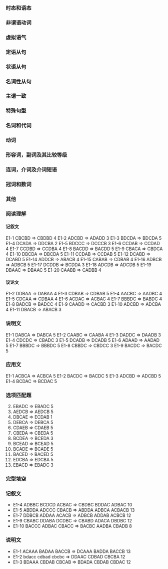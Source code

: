 ### 时态和语态

### 非谓语动词

### 虚拟语气

### 定语从句

### 状语从句

### 名词性从句

### 主谓一致

### 特殊句型

### 名词和代词

### 动词

### 形容词，副词及其比较等级

### 连词，介词及介词短语

### 冠词和数词

### 其他

### 阅读理解

#### 记叙文

E1-1 CBCBD => CBDBD 4
E1-2 ADCBD => ADADD 3
E1-3 BDCDA => BDCDA 5
E1-4 DCADA => DDCBA 2
E1-5 BDCCC => DCCCB 3
E1-6 CCDAB => CCDAD 4
E1-7 CCDBD => CCDBA 4
E1-8 BACDD => BACDD 5
E1-9 CBACA => CBDCA 4
E1-10 DBCDA => DBCDA 5
E1-11 CCDAB => CCDAB 5
E1-12 DCABD => DCABD 5
E1-14 ADDCB => ABACB 4
E1-15 CABAB => CDBAB 4
E1-16 ADBCB => ADBCB 5
E1-17 DCDDB => BCDDA 3
E1-18 ADCDB => ADCDB 5
E1-19 DBAAC => DBAAC 5
E1-20 CAABB => CADBB 4

#### 议论文

E1-2 DDBAA => DABAA 4
E1-3 CDBAB => CDBAB 5
E1-4 AACBC => AADBC 4
E1-5 CDCAA => CDBAA 4
E1-6 ACDAC => ACBAC 4
E1-7 BBBDC => BABDC 4
E1-8 BADCB => BADCC 4
E1-9 CAADD => CACBD 3
E1-10 ADCBD => ADCBA 4
E1-11 DBACB => ABACB 3

### 说明文

E1-1 DABCA => DABCA 5
E1-2 CAABC => CAABA 4
E1-3 DADDC => DAADB 3
E1-4 CDCDC => CBADC 3
E1-5 DCADB => DCADB 5
E1-6 ADAAD => AADAD 5
E1-7 BBBDC => BBBDC 5
E1-8 CBBDC => CBDCC 3
E1-9 BACDC => BACDC 5

### 应用文

E1-1 ACBCA => ACBCA 5
E1-2 BACDC => BACDC 5
E1-3 ADCBD => ADCBD 5
E1-4 BCDAC => BCDAC 5

### 选项匹配题

2. EBADC => EBADC 5
3. AEDCB => AEDCB 5
4. DBCAE => ECDAB 1
5. DEBCA => DEBCA 5
6. CDAEB => CDAEB 5
7. CBEDA => CBEDA 5
8. BCDEA => BCEDA 3
9. BCEAD => BCEAD 5
10. BCADE => BCADE 5
11. BACED => BACED 5
12. EDCBA => EDCBA 5
13. EBACD => EBADC 3

### 完型填空

### 记叙文

- E1-4 ADBBC BCDCD ACBAC => CBDBC BDDAC ADBAC 10
- E1-5 ABDDA ADCCC CBACB => ABDDA ADBCA ACBACB 13
- E1-7 DDBCB ADDAA ACACB => ADBCB ADDAB ACBCB 12
- E1-9 CBABC DDABA DCDBC => CBABD ADACA DBDBC 12
- E1-10 BACCC ADBAC CBACC => BACBC AADBA CBADB 8

### 说明文

- E1-1 ACAAA BADAA BACCB => DCAAA BADDA BACCB 13
- E1-2 bdacc cdbad cbcbc => DDAAC CDBAD CBCBA 12
- E1-3 BDAAA CBDAB CBCAB => BDADA CBDAB CBDAC 12
